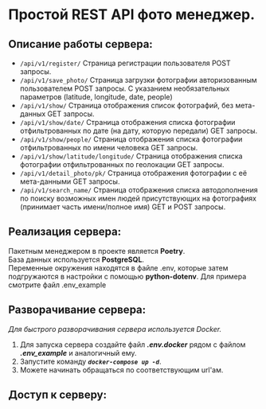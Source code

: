 # Простой REST API фото менеджер.

## Описание работы сервера:


* `/api/v1/register/`
Страница регистрации пользователя POST запросы.
* `/api/v1/save_photo/`
Страница загрузки фотографии авторизованным пользователем POST запросы. С указанием необязательных параметров (latitude,
longitude, date, people) 
* `/api/v1/show/`
Страница отображения список фотографий, без мета-данных GET запросы.
* `/api/v1/show/date/`
Страница отображения списка фотографии отфильтрованных по дате (на дату, которую передали) GET запросы. 
* `/api/v1/show/people/`
Страница отображения списка фотографии отфильтрованных по имени человека GET запросы. 
* `/api/v1/show/latitude/longitude/`
Страница отображения списка фотографии отфильтрованных по геолокации GET запросы. 
* `/api/v1/detail_photo/pk/`
Страница отображения фотографии с её мета-данными GET запросы.
* `/api/v1/search_name/`
Страница отображения списка автодополнения по поиску возможных имен людей присутствующих на фотографиях (принимает часть
имени/полное имя) GET и POST запросы.

## Реализация сервера:

Пакетным менеджером в проекте является **Poetry**. \
База данных используется **PostgreSQL**. \
Переменные окружения находятся в файле .env, которые затем подгружаются в настройки с помощью **python-dotenv**. Для 
примера смотрите файл .env_example


## Разворачивание сервера:

_Для быстрого разворачивания сервера используется Docker._

1. Для запуска сервера создайте файл **_.env.docker_** рядом с файлом **_.env_example_** и аналогичный ему.
2. Запустите команду _**`docker-compose up -d`**_.
3. Можете начинать обращаться по соответствующим url'ам.


## Доступ к серверу:

